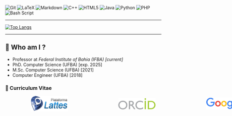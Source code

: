 <style>
    .full-height-perc {
    height: 100%;
}

.full-height-vh {
    height: 100vh;
}

.full-width-perc {
    width: 100%;
}

.full-width-vw {
    width: 100vw;
}

.flex-horiz {
    display: flex;
    flex-direction: row;
}

.flex-vert {
    display: flex;
    flex-direction: column;
}

.flex-wrap {
    flex-wrap: wrap;
}

.align-start {
    align-items: flex-start;
    align-content: flex-start;
}

.align-end {
    align-items: flex-end;
    align-content: flex-end;
}

.align-center {
    align-items: center;
    align-content: center;
}

.align-between {
    align-content: space-between;
}

.align-around {
    align-content: space-around;
}

.align-stretch {
    align-content: stretch;
}

.justify-center {
    justify-content: center;
}

.justify-between {
    justify-content: space-between;
}

.justify-around {
    justify-content: space-around;
}

.justify-evenly {
    justify-content: space-evenly;
}
</style>

![Git](https://img.shields.io/badge/git-%23F05033.svg?style=for-the-badge&logo=git&logoColor=white)
![LaTeX](https://img.shields.io/badge/latex-%23008080.svg?style=for-the-badge&logo=latex&logoColor=white)
![Markdown](https://img.shields.io/badge/markdown-%23000000.svg?style=for-the-badge&logo=markdown&logoColor=white)
![C++](https://img.shields.io/badge/c++-%2300599C.svg?style=for-the-badge&logo=c%2B%2B&logoColor=white)
![HTML5](https://img.shields.io/badge/html5-%23E34F26.svg?style=for-the-badge&logo=html5&logoColor=white)
![Java](https://img.shields.io/badge/java-%23ED8B00.svg?style=for-the-badge&logo=openjdk&logoColor=white)
![Python](https://img.shields.io/badge/python-3670A0?style=for-the-badge&logo=python&logoColor=ffdd54)
![PHP](https://img.shields.io/badge/php-%23777BB4.svg?style=for-the-badge&logo=php&logoColor=white)
![Bash Script](https://img.shields.io/badge/bash_script-%23121011.svg?style=for-the-badge&logo=gnu-bash&logoColor=white)

---

<!-- [![Andre's GitHub stats](https://github-readme-stats.vercel.app/api?username=andre-romano&show_icons=true&theme=vision-friendly-dark)](https://github.com/andre-romano/) -->
 
[![Top Langs](https://github-readme-stats.vercel.app/api/top-langs/?username=andre-romano&layout=donut)](https://github.com/andre-romano/)

---

## 🧑 Who am I ?

- Professor at *Federal Institute of Bahia (IFBA) [current]*
- PhD. Computer Science (UFBA) [exp. 2025]
- M.Sc. Computer Science (UFBA) [2021]
- Computer Engineer (UFBA) [2018]

### 📄 Curriculum Vitae

<div class="full-width-vw flex-horiz flex-wrap align-center justify-around">
    <a href="http://lattes.cnpq.br/1113201316133066" target="_blank">
        <img width="120px" alt="Lattes" src="logo-lattes.png">
    </a>
    <a href="https://orcid.org/0000-0002-0780-5480" target="_blank">
        <img width="120px" alt="ORCID" src="logo-orcid.svg">
    </a>
    <a href="https://scholar.google.com.br/citations?user=Gv5-9oYAAAAJ&hl=pt-BR" target="_blank">
        <img width="230px" alt="Google Scholar" src="logo-google-scholar.png">
    </a>
</div>
